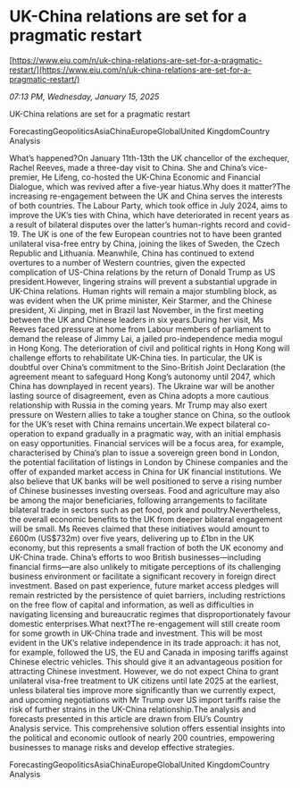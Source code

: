 # UK-China relations are set for a pragmatic restart

[https://www.eiu.com/n/uk-china-relations-are-set-for-a-pragmatic-restart/](https://www.eiu.com/n/uk-china-relations-are-set-for-a-pragmatic-restart/)

*07:13 PM, Wednesday, January 15, 2025*

UK-China relations are set for a pragmatic restart

ForecastingGeopoliticsAsiaChinaEuropeGlobalUnited KingdomCountry Analysis

What’s happened?On January 11th-13th the UK chancellor of the exchequer, Rachel Reeves, made a three-day visit to China. She and China’s vice-premier, He Lifeng, co-hosted the UK-China Economic and Financial Dialogue, which was revived after a five-year hiatus.Why does it matter?The increasing re-engagement between the UK and China serves the interests of both countries. The Labour Party, which took office in July 2024, aims to improve the UK’s ties with China, which have deteriorated in recent years as a result of bilateral disputes over the latter’s human-rights record and covid-19. The UK is one of the few European countries not to have been granted unilateral visa-free entry by China, joining the likes of Sweden, the Czech Republic and Lithuania. Meanwhile, China has continued to extend overtures to a number of Western countries, given the expected complication of US-China relations by the return of Donald Trump as US president.However, lingering strains will prevent a substantial upgrade in UK-China relations. Human rights will remain a major stumbling block, as was evident when the UK prime minister, Keir Starmer, and the Chinese president, Xi Jinping, met in Brazil last November, in the first meeting between the UK and Chinese leaders in six years.During her visit, Ms Reeves faced pressure at home from Labour members of parliament to demand the release of Jimmy Lai, a jailed pro-independence media mogul in Hong Kong. The deterioration of civil and political rights in Hong Kong will challenge efforts to rehabilitate UK-China ties. In particular, the UK is doubtful over China’s commitment to the Sino-British Joint Declaration (the agreement meant to safeguard Hong Kong’s autonomy until 2047, which China has downplayed in recent years). The Ukraine war will be another lasting source of disagreement, even as China adopts a more cautious relationship with Russia in the coming years. Mr Trump may also exert pressure on Western allies to take a tougher stance on China, so the outlook for the UK’s reset with China remains uncertain.We expect bilateral co-operation to expand gradually in a pragmatic way, with an initial emphasis on easy opportunities. Financial services will be a focus area, for example, characterised by China’s plan to issue a sovereign green bond in London, the potential facilitation of listings in London by Chinese companies and the offer of expanded market access in China for UK financial institutions. We also believe that UK banks will be well positioned to serve a rising number of Chinese businesses investing overseas. Food and agriculture may also be among the major beneficiaries, following arrangements to facilitate bilateral trade in sectors such as pet food, pork and poultry.Nevertheless, the overall economic benefits to the UK from deeper bilateral engagement will be small. Ms Reeves claimed that these initiatives would amount to £600m (US$732m) over five years, delivering up to £1bn in the UK economy, but this represents a small fraction of both the UK economy and UK-China trade. China’s efforts to woo British businesses—including financial firms—are also unlikely to mitigate perceptions of its challenging business environment or facilitate a significant recovery in foreign direct investment. Based on past experience, future market access pledges will remain restricted by the persistence of quiet barriers, including restrictions on the free flow of capital and information, as well as difficulties in navigating licensing and bureaucratic regimes that disproportionately favour domestic enterprises.What next?The re-engagement will still create room for some growth in UK-China trade and investment. This will be most evident in the UK’s relative independence in its trade approach: it has not, for example, followed the US, the EU and Canada in imposing tariffs against Chinese electric vehicles. This should give it an advantageous position for attracting Chinese investment. However, we do not expect China to grant unilateral visa-free treatment to UK citizens until late 2025 at the earliest, unless bilateral ties improve more significantly than we currently expect, and upcoming negotiations with Mr Trump over US import tariffs raise the risk of further strains in the UK-China relationship.The analysis and forecasts presented in this article are drawn from EIU’s Country Analysis service. This comprehensive solution offers essential insights into the political and economic outlook of nearly 200 countries, empowering businesses to manage risks and develop effective strategies.

ForecastingGeopoliticsAsiaChinaEuropeGlobalUnited KingdomCountry Analysis

